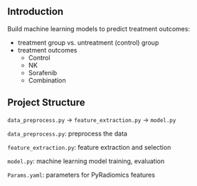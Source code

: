 ## Introduction
Build machine learning models to predict treatment outcomes:
* treatment group vs. untreatment (control) group
* treatment outcomes
    * Control
    * NK
    * Sorafenib
    * Combination

## Project Structure
`data_preprocess.py` -> `feature_extraction.py` -> `model.py`

`data_preprocess.py`: preprocess the data

`feature_extraction.py`: feature extraction and selection

`model.py`: machine learning model training, evaluation

`Params.yaml`: parameters for PyRadiomics features